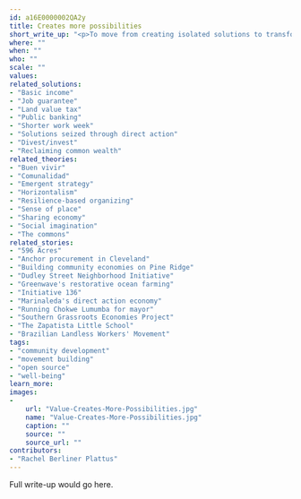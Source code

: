 ```yaml
---
id: a16E0000002QA2y
title: Creates more possibilities
short_write_up: "<p>To move from creating isolated solutions to transforming entire systems, we must build our solutions with an eye toward cultivating interdependence, embracing emergence, and creating possibilities for open sourcing, replication and scale. Our best solutions are those that dismantle the forces that hold us back, while constructing new ways of being in the world together. As adrienne maree brown writes, “We want to take actions that give us more options, give us more time, more resources, more life.” Solutions become transformational on a broad scale when they adapt to the times in imaginative ways, when they support thriving ecosystems of solutions by intentionally making use of the products of other revolutionary ideas that surround them, and when they change the conditions of their environment to make space for more solutions to take root.</p>"
where: ""
when: ""
who: ""
scale: ""
values:
related_solutions:
- "Basic income"
- "Job guarantee"
- "Land value tax"
- "Public banking"
- "Shorter work week"
- "Solutions seized through direct action"
- "Divest/invest"
- "Reclaiming common wealth"
related_theories:
- "Buen vivir"
- "Comunalidad"
- "Emergent strategy"
- "Horizontalism"
- "Resilience-based organizing"
- "Sense of place"
- "Sharing economy"
- "Social imagination"
- "The commons"
related_stories:
- "596 Acres"
- "Anchor procurement in Cleveland"
- "Building community economies on Pine Ridge"
- "Dudley Street Neighborhood Initiative"
- "Greenwave's restorative ocean farming"
- "Initiative 136"
- "Marinaleda's direct action economy"
- "Running Chokwe Lumumba for mayor"
- "Southern Grassroots Economies Project"
- "The Zapatista Little School"
- "Brazilian Landless Workers' Movement"
tags:
- "community development"
- "movement building"
- "open source"
- "well-being"
learn_more:
images:
-
    url: "Value-Creates-More-Possibilities.jpg"
    name: "Value-Creates-More-Possibilities.jpg"
    caption: ""
    source: ""
    source_url: ""
contributors:
- "Rachel Berliner Plattus"
---
```

Full write-up would go here.
